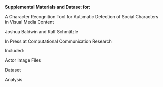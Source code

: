 **Supplemental Materials and Dataset for:** 

A Character Recognition Tool for Automatic Detection of Social Characters in Visual Media Content

Joshua Baldwin and Ralf Schmälzle

In Press at Computational Communication Research

Included:

Actor Image Files

Dataset

Analysis

